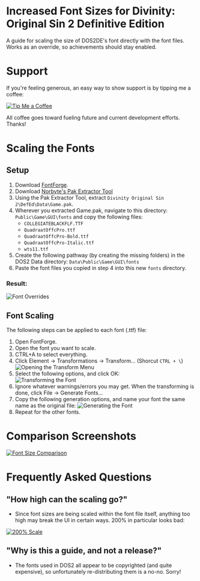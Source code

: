 Increased Font Sizes for Divinity: Original Sin 2 Definitive Edition
=======

A guide for scaling the size of DOS2DE's font directly with the font files. Works as an override, so achievements should stay enabled.

# Support
If you're feeling generous, an easy way to show support is by tipping me a coffee:

[![Tip Me a Coffee](https://i.imgur.com/NkmwXff.png)](https://ko-fi.com/LaughingLeader)

All coffee goes toward fueling future and current development efforts. Thanks!

# Scaling the Fonts

## Setup
1. Download [FontForge](https://fontforge.github.io/en-US/downloads/windows-dl/).
2. Download [Norbyte's Pak Extractor Tool](https://s3.eu-central-1.amazonaws.com/nb-stor/dos/ExportTool/ExportTool-latest.zip)
3. Using the Pak Extractor Tool, extract `Divinity Original Sin 2\DefEd\Data\Game.pak`.
4. Wherever you extracted Game.pak, navigate to this directory: `Public\Game\GUI\fonts` and copy the following files:
	* `COLLEGIATEBLACKFLF.TTF`
	* `QuadraatOffcPro.ttf`
	* `QuadraatOffcPro-Bold.ttf`
	* `QuadraatOffcPro-Italic.ttf`
	* `wts11.ttf`
5. Create the following pathway (by creating the missing folders) in the DOS2 Data directory: `Data\Public\Game\GUI\fonts`
6. Paste the font files you copied in step 4 into this new `fonts` directory.

### Result:  
![Font Overrides](https://i.imgur.com/NksC28ll.png "The new font file overrides.") 

## Font Scaling
The following steps can be applied to each font (.ttf) file: 
1. Open FontForge.
2. Open the font you want to scale.
3. CTRL+A to select everything.
4. Click Element -> Transformations -> Transform... (Shorcut `CTRL + \`)  
![Opening the Transform Menu](https://i.imgur.com/AsTT4c5.png "How to open the Transform menu.")  
5. Select the following options, and click OK:  
![Transforming the Font](https://i.imgur.com/wcrPkWu.png "How to open the Transform menu.")  
6. Ignore whatever warnings/errors you may get. When the transforming is done, click File -> Generate Fonts...
7. Copy the following generation options, and name your font the same name as the original file:
![Generating the Font](https://i.imgur.com/XMdAQgD.png "Generation options.") 
8. Repeat for the other fonts.

# Comparison Screenshots

[![Font Size Comparison](https://thumbs.gfycat.com/FrightenedMiserlyAmericanshorthair-size_restricted.gif)](https://gfycat.com/FrightenedMiserlyAmericanshorthair)

# Frequently Asked Questions
## "How high can the scaling go?"
* Since font sizes are being scaled within the font file itself, anything too high may break the UI in certain ways. 200% in particular looks bad:  

 [![200% Scale](https://i.imgur.com/PuhMIDkl.png "Font scaling set to 200%.")](https://i.imgur.com/PuhMIDk.png)
 
## "Why is this a guide, and not a release?"
* The fonts used in DOS2 all appear to be copyrighted (and quite expensive), so unfortunately re-distributing them is a no-no. Sorry!
